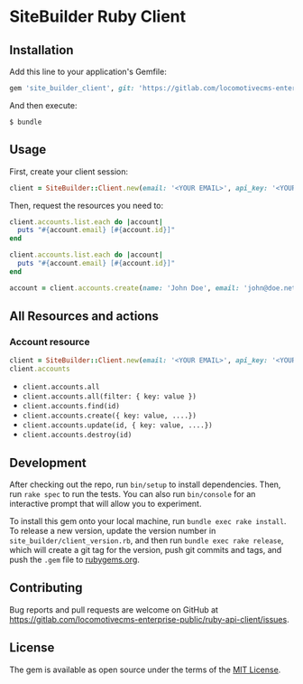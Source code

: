 # SiteBuilder Ruby Client

## Installation

Add this line to your application's Gemfile:

```ruby
gem 'site_builder_client', git: 'https://gitlab.com/locomotivecms-enterprise-public/ruby-api-client.git'
```

And then execute:

    $ bundle

## Usage

First, create your client session:

```ruby
client = SiteBuilder::Client.new(email: '<YOUR EMAIL>', api_key: '<YOUR API KEY')
```

Then, request the resources you need to:

```ruby
client.accounts.list.each do |account|
  puts "#{account.email} [#{account.id}]"
end

client.accounts.list.each do |account|
  puts "#{account.email} [#{account.id}]"
end

account = client.accounts.create(name: 'John Doe', email: 'john@doe.net', role: 'site_owner', password: 'simplepassword', password_confirmation: 'simplepassword')
```

## All Resources and actions

### Account resource

```ruby
client = SiteBuilder::Client.new(email: '<YOUR EMAIL>', api_key: '<YOUR API KEY')
client.accounts
```

* `client.accounts.all`
* `client.accounts.all(filter: { key: value })`
* `client.accounts.find(id)`
* `client.accounts.create({ key: value, ....})`
* `client.accounts.update(id, { key: value, ....})`
* `client.accounts.destroy(id)`


## Development

After checking out the repo, run `bin/setup` to install dependencies. Then, run `rake spec` to run the tests. You can also run `bin/console` for an interactive prompt that will allow you to experiment.

To install this gem onto your local machine, run `bundle exec rake install`. To release a new version, update the version number in `site_builder/client_version.rb`, and then run `bundle exec rake release`, which will create a git tag for the version, push git commits and tags, and push the `.gem` file to [rubygems.org](https://rubygems.org).

## Contributing

Bug reports and pull requests are welcome on GitHub at https://gitlab.com/locomotivecms-enterprise-public/ruby-api-client/issues.


## License

The gem is available as open source under the terms of the [MIT License](http://opensource.org/licenses/MIT).


